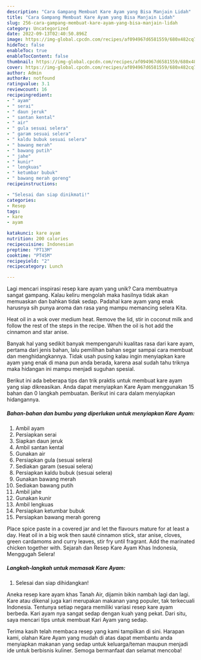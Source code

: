 ```yaml
---
description: "Cara Gampang Membuat Kare Ayam yang Bisa Manjain Lidah"
title: "Cara Gampang Membuat Kare Ayam yang Bisa Manjain Lidah"
slug: 256-cara-gampang-membuat-kare-ayam-yang-bisa-manjain-lidah
category: Uncategorized
date: 2022-09-13T02:40:50.896Z
image: https://img-global.cpcdn.com/recipes/af094967d6581559/680x482cq70/kare-ayam-foto-resep-utama.jpg
hideToc: false
enableToc: true
enableTocContent: false
thumbnail: https://img-global.cpcdn.com/recipes/af094967d6581559/680x482cq70/kare-ayam-foto-resep-utama.jpg
cover: https://img-global.cpcdn.com/recipes/af094967d6581559/680x482cq70/kare-ayam-foto-resep-utama.jpg
author: Admin
authorAv: notfound
ratingvalue: 3.1
reviewcount: 16
recipeingredient:
- " ayam"
- " serai"
- " daun jeruk"
- " santan kental"
- " air"
- " gula sesuai selera"
- " garam sesuai selera"
- " kaldu bubuk sesuai selera"
- " bawang merah"
- " bawang putih"
- " jahe"
- " kunir"
- " lengkuas"
- " ketumbar bubuk"
- " bawang merah goreng"
recipeinstructions:

- "Selesai dan siap dinikmati!"
categories:
- Resep
tags:
- kare
- ayam

katakunci: kare ayam 
nutrition: 200 calories
recipecuisine: Indonesian
preptime: "PT13M"
cooktime: "PT45M"
recipeyield: "2"
recipecategory: Lunch

---
```





Lagi mencari inspirasi resep kare ayam yang unik? Cara membuatnya sangat gampang. Kalau keliru mengolah maka hasilnya tidak akan memuaskan dan bahkan tidak sedap. Padahal kare ayam yang enak harusnya sih punya aroma dan rasa yang mampu memancing selera Kita.





Heat oil in a wok over medium heat. Remove the lid, stir in coconut milk and follow the rest of the steps in the recipe. When the oil is hot add the cinnamon and star anise.

Banyak hal yang sedikit banyak mempengaruhi kualitas rasa dari kare ayam, pertama dari jenis bahan, lalu pemilihan bahan segar sampai cara membuat dan menghidangkannya. Tidak usah pusing kalau ingin menyiapkan kare ayam yang enak di mana pun anda berada, karena asal sudah tahu triknya maka hidangan ini mampu menjadi suguhan spesial.






Berikut ini ada beberapa tips dan trik praktis untuk membuat kare ayam yang siap dikreasikan. Anda dapat menyiapkan Kare Ayam menggunakan 15 bahan dan 0 langkah pembuatan. Berikut ini cara dalam menyiapkan hidangannya.

<!--inarticleads1-->

##### Bahan-bahan dan bumbu yang diperlukan untuk menyiapkan Kare Ayam:

1. Ambil  ayam
1. Persiapkan  serai
1. Siapkan  daun jeruk
1. Ambil  santan kental
1. Gunakan  air
1. Persiapkan  gula (sesuai selera)
1. Sediakan  garam (sesuai selera)
1. Persiapkan  kaldu bubuk (sesuai selera)
1. Gunakan  bawang merah
1. Sediakan  bawang putih
1. Ambil  jahe
1. Gunakan  kunir
1. Ambil  lengkuas
1. Persiapkan  ketumbar bubuk
1. Persiapkan  bawang merah goreng


Place spice paste in a covered jar and let the flavours mature for at least a day. Heat oil in a big wok then sauté cinnamon stick, star anise, cloves, green cardamoms and curry leaves, stir fry until fragrant. Add the marinated chicken together with. Sejarah dan Resep Kare Ayam Khas Indonesia, Menggugah Selera! 

<!--inarticleads2-->

##### Langkah-langkah untuk memasak Kare Ayam:


1. Selesai dan siap dihidangkan!

Aneka resep kare ayam khas Tanah Air, dijamin bikin nambah lagi dan lagi. Kare atau dikenal juga kari merupakan makanan yang populer, tak terkecuali Indonesia. Tentunya setiap negara memiliki variasi resep kare ayam berbeda. Kari ayam nya sangat sedap dengan kuah yang pekat. Dari situ, saya mencari tips untuk membuat Kari Ayam yang sedap. 

Terima kasih telah membaca resep yang kami tampilkan di sini. Harapan kami, olahan Kare Ayam yang mudah di atas dapat membantu anda menyiapkan makanan yang sedap untuk keluarga/teman maupun menjadi ide untuk berbisnis kuliner. Semoga bermanfaat dan selamat mencoba!

